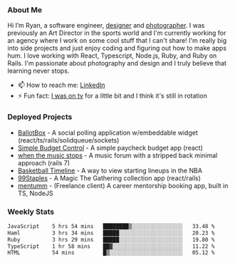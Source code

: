 ### About Me
Hi I’m Ryan, a software engineer, [designer](https://www.denvermullets.com/video) and [photographer](https://www.denvermullets.com/). I was previously an Art Director in the sports world and I'm currently working for an agency where I work on some cool stuff that I can't share! I'm really big into side projects and just enjoy coding and figuring out how to make apps hum. I love working with React, Typescript, Node.js, Ruby, and Ruby on Rails. I'm passionate about photography and design and I truly believe that learning never stops.

- 📫 How to reach me: [LinkedIn](https://www.linkedin.com/in/ryanvaznis)
- ⚡ Fun fact: [I was on tv](https://vimeo.com/381425882) for a little bit and I think it's still in rotation

### Deployed Projects
- [BallotBox](https://voteballotbox.com/) - A social polling application w/embeddable widget (react/ts/rails/solidqueue/sockets)
- [Simple Budget Control](https://simplebudgetcontrol.com/) - A simple paycheck budget app (react)
- [when the music stops](https://whenthemusicstops.net) - A music forum with a stripped back minimal approach (rails 7)
- [Basketball Timeline](https://basketball-timeline.com/?team=PHO&year=2023) - A way to view starting lineups in the NBA
- [99Staples](https://www.99staples.com/collections/denvermullets/9) - A Magic The Gathering collection app (react/rails)
- [mentumm](https://portal.mentumm.com/) - (Freelance client) A career mentorship booking app, built in TS, NodeJS

### Weekly Stats
<!--START_SECTION:waka-->

```txt
JavaScript    5 hrs 54 mins   ████████▒░░░░░░░░░░░░░░░░   33.48 %
Haml          3 hrs 34 mins   █████░░░░░░░░░░░░░░░░░░░░   20.23 %
Ruby          3 hrs 29 mins   █████░░░░░░░░░░░░░░░░░░░░   19.80 %
TypeScript    1 hr 58 mins    ██▓░░░░░░░░░░░░░░░░░░░░░░   11.22 %
HTML          54 mins         █▒░░░░░░░░░░░░░░░░░░░░░░░   05.12 %
```

<!--END_SECTION:waka-->
